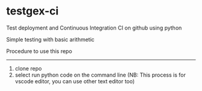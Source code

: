 # testgex-ci
Test deployment and Continuous Integration CI on github using python

Simple testing with basic arithmetic

Procedure to use this repo
**************
1. clone repo
2. select run python code on the command line 
(NB: This process is for vscode editor, you can use other text editor too)

